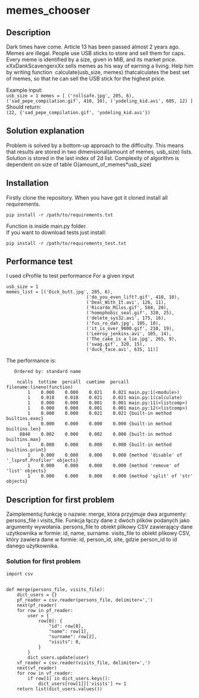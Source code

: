 # memes_chooser

## Description
Dark times have come. Article 13 has been passed almost 2 years ago. Memes are illegal. People use USB sticks to store and sell them
for caps. Every meme is identified by a size, given in MiB, and its market price. xXxDankScavengerxXx sells memes as his way of 
earning a living. Help him by writing function ​ calculate(usb_size, memes) thatcalculates the best set of memes, so that he can sell
the USB stick for the highest price. 

  Example input:<br>
  `usb_size = 1 memes = [ ('rollsafe.jpg', 205, 6),
  ('sad_pepe_compilation.gif', 410, 10),
  ('yodeling_kid.avi', 605, 12) ]`<br>
  Should return:<br>
  `(22, {'sad_pepe_compilation.gif', 'yodeling_kid.avi'}) `

## Solution explanation
Problem is solved by a bottom-up approach to the difficulty. This means that results are stored in two dimensional(amount of memes, usb_size)
lists. Solution is stored in the last index of 2d list. Complexity of algorithm is dependent on size of table O(amount_of_memes*usb_size)

## Installation

Firstly clone the repository. When you have got it cloned install all requirements.
    
    pip install -r /path/to/requirements.txt
Function is inside main.py folder.<br>
If you want to download tests just install:
    
    pip install -r /path/to/requirements_test.txt
    
## Performance test

I used cProfile to test performance
For a given input
    
    usb_size = 1
    memes_list = [('Dick_butt.jpg', 205, 6),
                                  ('do_you_even_lift?.gif', 410, 10),
                                  ('Deal_With_It.avi', 126, 11),
                                  ('Ricardo_Milos.gif', 584, 20),
                                  ('homophobic_seal.gif', 320, 25),
                                  ('delete_sys32.avi', 175, 16),
                                  ('fus_ro_dah.jpg', 105, 10),
                                  ('it_is_over_9000.gif', 210, 19),
                                  ('Leeroy_jenkins.avi', 105, 14),
                                  ('The_cake_is_a_lie.jpg', 265, 9),
                                  ('swag.gif', 320, 15),
                                  ('duck_face.avi', 635, 11)]
 
 The performance is:
      
       Ordered by: standard name

        ncalls  tottime  percall  cumtime  percall filename:lineno(function)
            1    0.000    0.000    0.021    0.021 main.py:1(<module>)
            1    0.018    0.018    0.021    0.021 main.py:1(calculate)
            1    0.000    0.000    0.001    0.001 main.py:11(<listcomp>)
            1    0.000    0.000    0.001    0.001 main.py:12(<listcomp>)
            1    0.000    0.000    0.021    0.021 {built-in method builtins.exec}
            1    0.000    0.000    0.000    0.000 {built-in method builtins.len}
         8840    0.002    0.000    0.002    0.000 {built-in method builtins.max}
            1    0.000    0.000    0.000    0.000 {built-in method builtins.print}
            1    0.000    0.000    0.000    0.000 {method 'disable' of '_lsprof.Profiler' objects}
            1    0.000    0.000    0.000    0.000 {method 'remove' of 'list' objects}
            1    0.000    0.000    0.000    0.000 {method 'split' of 'str' objects}
            
            
## Description for first problem
 
Zaimplementuj funkcję o nazwie: merge, która przyjmuje dwa argumenty: persons_file i visits_file. Funkcja łączy dane z dwóch plików podanych jako argumenty wywołania. persons_file to obiekt plikowy CSV zawierający dane użytkownika w formie: id, name, surname. visits_file to obiekt plikowy CSV, który zawiera dane w formie: id, person_id, site, gdzie person_id to id danego użytkownika.
### Solution for first problem

    import csv


    def merge(persons_file, visits_file):
        dict_users = {}
        pf_reader = csv.reader(persons_file, delimiter=',')
        next(pf_reader)
        for row in pf_reader:
            user = {
                row[0]: {
                    "id": row[0],
                    "name": row[1],
                    "surname": row[2],
                    "visits": 0,
                }
            }
            dict_users.update(user)
        vf_reader = csv.reader(visits_file, delimiter=',')
        next(vf_reader)
        for row in vf_reader:
            if row[1] in dict_users.keys():
                dict_users[row[1]]['visits'] += 1
        return list(dict_users.values())
